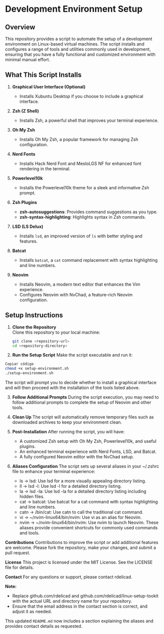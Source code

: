 # Development Environment Setup

## Overview

This repository provides a script to automate the setup of a development environment on Linux-based virtual machines. The script installs and configures a range of tools and utilities commonly used in development, ensuring that you have a fully functional and customized environment with minimal manual effort.

## What This Script Installs

1. **Graphical User Interface (Optional)**  
   - Installs Xubuntu Desktop if you choose to include a graphical interface.

2. **Zsh (Z Shell)**  
   - Installs Zsh, a powerful shell that improves your terminal experience.

3. **Oh My Zsh**  
   - Installs Oh My Zsh, a popular framework for managing Zsh configuration.

4. **Nerd Fonts**  
   - Installs Hack Nerd Font and MesloLGS NF for enhanced font rendering in the terminal.

5. **Powerlevel10k**  
   - Installs the Powerlevel10k theme for a sleek and informative Zsh prompt.

6. **Zsh Plugins**  
   - **zsh-autosuggestions**: Provides command suggestions as you type.
   - **zsh-syntax-highlighting**: Highlights syntax in Zsh commands.

7. **LSD (LS Delux)**  
   - Installs `lsd`, an improved version of `ls` with better styling and features.

8. **Batcat**  
   - Installs `batcat`, a `cat` command replacement with syntax highlighting and line numbers.

9. **Neovim**  
   - Installs Neovim, a modern text editor that enhances the Vim experience.
   - Configures Neovim with NvChad, a feature-rich Neovim configuration.

## Setup Instructions

1. **Clone the Repository**  
   Clone this repository to your local machine:

   ```bash
   git clone <repository-url>
   cd <repository-directory>
   ```
2. **Run the Setup Script**
   Make the script executable and run it:

```bash
Copiar código
chmod +x setup-environment.sh
./setup-environment.sh
```
   The script will prompt you to decide whether to install a graphical interface and will then proceed with the installation of the tools listed above.

3. **Follow Additional Prompts**
   During the script execution, you may need to follow additional prompts to complete the setup of Neovim and other tools.

4. **Clean Up**
   The script will automatically remove temporary files such as downloaded archives to keep your environment clean.

5. **Post-Installation**
   After running the script, you will have:
   - A customized Zsh setup with Oh My Zsh, Powerlevel10k, and useful plugins.
   - An enhanced terminal experience with Nerd Fonts, LSD, and Batcat.
   - A fully configured Neovim editor with the NvChad setup.
   
5. **Aliases Configuration**
   The script sets up several aliases in your ~/.zshrc file to enhance your terminal experience:

      - ls → lsd: Use lsd for a more visually appealing directory listing.
      - ll → lsd -l: Use lsd -l for a detailed directory listing.
      - la → lsd -la: Use lsd -la for a detailed directory listing including hidden files.
      - cat → batcat: Use batcat for a cat command with syntax highlighting and line numbers.
      - catn → /bin/cat: Use catn to call the traditional cat command.
      - vi → ~/nvim-linux64/bin/nvim: Use vi as an alias for Neovim.
      - nvim → ~/nvim-linux64/bin/nvim: Use nvim to launch Neovim.
   These aliases provide convenient shortcuts for commonly used commands and tools.

**Contributions**
Contributions to improve the script or add additional features are welcome. Please fork the repository, make your changes, and submit a pull request.

**License**
This project is licensed under the MIT License. See the LICENSE file for details.

**Contact**
For any questions or support, please contact rdelicad.


**Note:**
- Replace github.com/rdelicad and github.com/rdelicad/linux-setup-tookit with the actual URL and directory name for your repository.
- Ensure that the email address in the contact section is correct, and adjust it as needed.

This updated `README.md` now includes a section explaining the aliases and provides contact details as requested.
